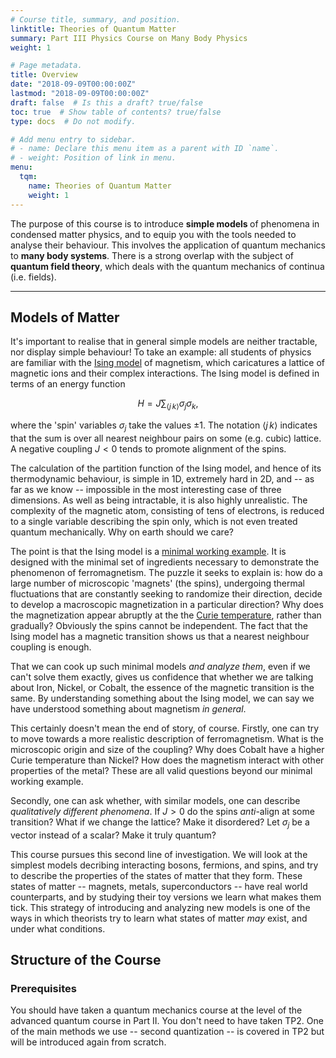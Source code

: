 ```yaml
---
# Course title, summary, and position.
linktitle: Theories of Quantum Matter
summary: Part III Physics Course on Many Body Physics
weight: 1

# Page metadata.
title: Overview
date: "2018-09-09T00:00:00Z"
lastmod: "2018-09-09T00:00:00Z"
draft: false  # Is this a draft? true/false
toc: true  # Show table of contents? true/false
type: docs  # Do not modify.

# Add menu entry to sidebar.
# - name: Declare this menu item as a parent with ID `name`.
# - weight: Position of link in menu.
menu:
  tqm:
    name: Theories of Quantum Matter
    weight: 1
---
```



The purpose of this course is to introduce <strong>simple models </strong> of phenomena in condensed matter physics, and to equip you with the tools needed to analyse their behaviour. This involves the application of quantum mechanics to <strong>many body systems</strong>. There is a strong overlap with the subject of  <strong>quantum field theory</strong>, which deals with the quantum mechanics of continua (i.e. fields).

---

## Models of Matter

It's important to realise that in general simple models are neither tractable, nor display simple behaviour! To take an example: all students of physics are familiar with the [Ising model](https://en.wikipedia.org/wiki/Ising_model) of magnetism, which caricatures a lattice of magnetic ions and their complex interactions. The Ising model is defined in terms of an energy function

$$
H = J\sum_{\langle j\,k\rangle} \sigma_j \sigma_k,
\label{spin_ising}
$$

where the 'spin' variables $\sigma_j$ take the values $\pm 1$. The notation ${\langle j\,k\rangle}$ indicates that the sum is over all nearest neighbour pairs on some (e.g. cubic) lattice. A negative coupling $J<0$ tends to promote alignment of the spins.

The calculation of the partition function of the Ising model, and hence of its thermodynamic behaviour, is simple in 1D, extremely hard in 2D, and -- as far as we know -- impossible in the most interesting case of three dimensions. As well as being intractable, it is also highly unrealistic. The complexity of the magnetic atom, consisting of tens of electrons, is reduced to a single variable describing the spin only, which is not even treated quantum mechanically.  Why on earth should we care?

The point is that the Ising model is a [minimal working example](https://en.wikipedia.org/wiki/Minimal_Working_Example). It is designed with the minimal set of ingredients necessary to demonstrate the phenomenon of ferromagnetism. The puzzle it seeks to explain is: how do a large number of microscopic 'magnets' (the spins), undergoing thermal fluctuations that are constantly seeking to randomize their direction, decide to develop a macroscopic magnetization in a particular direction?  Why does the magnetization appear abruptly at the the [Curie temperature](https://en.wikipedia.org/wiki/Curie_temperature), rather than gradually? Obviously the spins cannot be independent. The fact that the Ising model has a magnetic transition shows us that a nearest neighbour coupling is enough.

That we can cook up such minimal models _and analyze them_, even if we can't solve them exactly, gives us confidence that whether we are talking about Iron, Nickel, or Cobalt, the essence of the magnetic transition is the same. By understanding something about the Ising model, we can say we have understood something about magnetism _in general_.

This certainly doesn't mean the end of story, of course. Firstly, one can try to move towards a more realistic description of ferromagnetism. What is the microscopic origin and size of the coupling? Why does Cobalt have a higher Curie temperature than Nickel? How does the magnetism interact with other properties of the metal? These are all valid questions beyond our minimal working example.

Secondly, one can ask whether, with similar models, one can describe _qualitatively different phenomena_. If $J>0$ do the spins _anti_-align at some transition? What if we change the lattice? Make it disordered? Let $\sigma_j$ be a vector instead of a scalar? Make it truly quantum?

This course pursues this second line of investigation. We will look at the simplest models decribing interacting bosons, fermions, and spins, and try to describe the properties of the states of matter that they form. These states of matter -- magnets, metals, superconductors -- have real world counterparts, and by studying their toy versions we learn what makes them tick. This strategy of introducing and analyzing new models is one of the ways in which theorists try to learn what states of matter _may_ exist, and under what conditions.

## Structure of the Course

### Prerequisites

You should have taken a quantum mechanics course at the level of the advanced quantum course in Part II. You don't need to have taken TP2. One of the main methods we use -- second quantization -- is covered in TP2 but will be introduced again from scratch.
